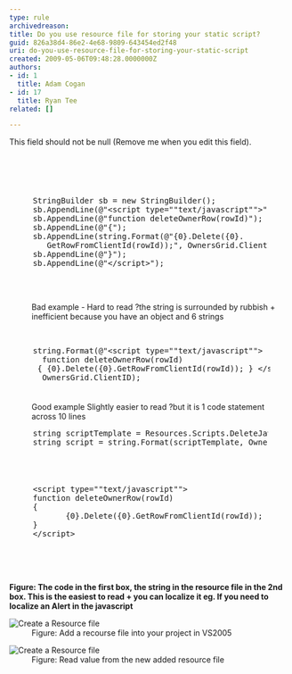 ```yaml
---
type: rule
archivedreason: 
title: Do you use resource file for storing your static script?
guid: 826a38d4-86e2-4e68-9809-643454ed2f48
uri: do-you-use-resource-file-for-storing-your-static-script
created: 2009-05-06T09:48:28.0000000Z
authors:
- id: 1
  title: Adam Cogan
- id: 17
  title: Ryan Tee
related: []

---
```



This field should not be null (Remove me when you edit this field).
<br><excerpt class='endintro'></excerpt><br>
<h2>&#160;</h2>
<dl class="badCode">
<dt style="width&#58;92.31%;height&#58;190px;"><pre>     StringBuilder sb = new StringBuilder();<br>     sb.AppendLine(@&quot;&lt;script type=&quot;&quot;text/javascript&quot;&quot;&gt;&quot;);<br>     sb.AppendLine(@&quot;function deleteOwnerRow(rowId)&quot;);<br>     sb.AppendLine(@&quot;&#123;&quot;);<br>     sb.AppendLine(string.Format(@&quot;&#123;0&#125;.Delete(&#123;0&#125;.<br>        GetRowFromClientId(rowId));&quot;, OwnersGrid.ClientID));<br>     sb.AppendLine(@&quot;&#125;&quot;);<br>     sb.AppendLine(@&quot;&lt;/script&gt;&quot;); </pre>
<dd>Bad example - Hard to read ?the string is surrounded by rubbish + inefficient because you have an object and 6 strings</dd></dl>
<p>&#160;</p>
<dl class="goodCode">
<dt style="width&#58;93.08%;height&#58;100px;"><pre>     string.Format(@&quot;&lt;script type=&quot;&quot;text/javascript&quot;&quot;&gt;                  <br>       function deleteOwnerRow(rowId)                    <br>      &#123; &#123;0&#125;.Delete(&#123;0&#125;.GetRowFromClientId(rowId)); &#125; &lt;/script&gt; &quot;, <br>       OwnersGrid.ClientID);                                    </pre>
<dd>Good example Slightly easier to read ?but it is 1 code statement across 10 lines</dd></dl>
<dl class="goodCode">
<dt style="width&#58;92.33%;height&#58;86px;"><pre>     string scriptTemplate = Resources.Scripts.DeleteJavascript;<br>     string script = string.Format(scriptTemplate, OwnersGrid.ClientID); </pre></dt></dl>
<dl class="goodCode">
<dt style="width&#58;91.4%;height&#58;161px;"><pre>     &lt;script type=&quot;&quot;text/javascript&quot;&quot;&gt;<br>     function deleteOwnerRow(rowId)<br>     &#123;<br>            &#123;0&#125;.Delete(&#123;0&#125;.GetRowFromClientId(rowId));<br>     &#125;<br>     &lt;/script&gt; </pre></dt></dl>
<p><b>Figure&#58; The code in the first box, the string in the resource file in the 2nd box. This is the easiest to read + you can localize it eg. If you need to localize an Alert in the javascript</b><br></p>
<dl class="image">
<dt><img style="border-right&#58;0px solid;border-top&#58;0px solid;border-left&#58;0px solid;border-bottom&#58;0px solid;" alt="Create a Resource file" src="/Standards/SoftwareDevelopment/RulesToBetterDotNETProjects/PublishingImages/CreateResource_small.jpg" border="0" /> </dt>
<dd>Figure&#58; Add a recourse file into your project in VS2005</dd></dl>
<dl class="image">
<dt><img style="border-right&#58;0px solid;border-top&#58;0px solid;border-left&#58;0px solid;border-bottom&#58;0px solid;" alt="Create a Resource file" src="/Standards/SoftwareDevelopment/RulesToBetterDotNETProjects/PublishingImages/ReadResource_small.jpg" border="0" /> </dt>
<dd>Figure&#58; Read value from the new added resource file</dd></dl>


